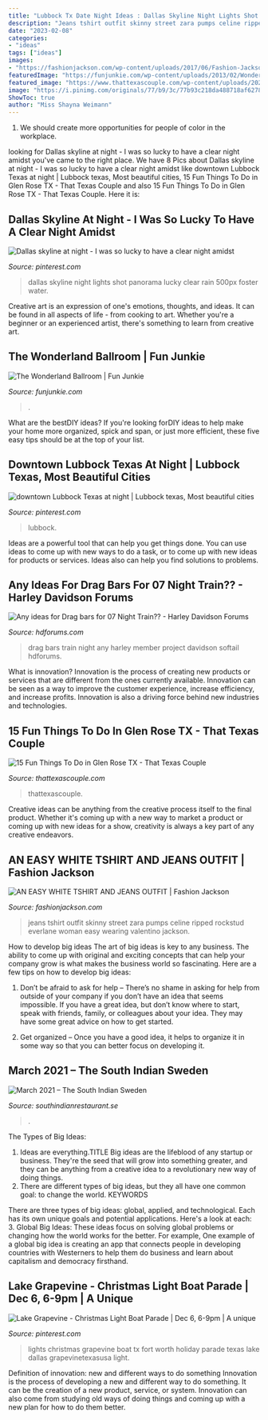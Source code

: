 ```yaml
---
title: "Lubbock Tx Date Night Ideas : Dallas Skyline Night Lights Shot Panorama Lucky Clear Rain 500px Foster Water"
description: "Jeans tshirt outfit skinny street zara pumps celine ripped rockstud everlane woman easy wearing valentino jackson"
date: "2023-02-08"
categories:
- "ideas"
tags: ["ideas"]
images:
- "https://fashionjackson.com/wp-content/uploads/2017/06/Fashion-Jackson-Everlane-White-Tshirt-Zara-Ripped-Black-Skinny-Jeans-Valentino-Rockstud-Pumps-Celine-Belt-Bag-Mini-5.jpg"
featuredImage: "https://funjunkie.com/wp-content/uploads/2013/02/Wonderland-3.jpg"
featured_image: "https://www.thattexascouple.com/wp-content/uploads/2021/05/Glen-Rose-TX-3-683x1024.jpg"
image: "https://i.pinimg.com/originals/77/b9/3c/77b93c218da488718af6278388963ab2.png"
ShowToc: true
author: "Miss Shayna Weimann"
---
```



1. We should create more opportunities for people of color in the workplace.

	

		
looking for Dallas skyline at night - I was so lucky to have a clear night amidst you've came to the right place. We have 8 Pics about Dallas skyline at night - I was so lucky to have a clear night amidst like downtown Lubbock Texas at night | Lubbock texas, Most beautiful cities, 15 Fun Things To Do in Glen Rose TX - That Texas Couple and also 15 Fun Things To Do in Glen Rose TX - That Texas Couple. Here it is:
		
    
## Dallas Skyline At Night - I Was So Lucky To Have A Clear Night Amidst

<img loading=lazy src="https://i.pinimg.com/originals/32/74/d8/3274d85f7e76a1ca75f12be627402edd.jpg" onerror="this.onerror=null;this.src='https://tse1.mm.bing.net/th?id=OIP.c-4u68mPL_hG9idXkzRjngHaDt&amp;pid=15.1';" alt="Dallas skyline at night - I was so lucky to have a clear night amidst">

_Source: pinterest.com_

>dallas skyline night lights shot panorama lucky clear rain 500px foster water. 

	

Creative art is an expression of one's emotions, thoughts, and ideas. It can be found in all aspects of life - from cooking to art. Whether you're a beginner or an experienced artist, there's something to learn from creative art.

    
## The Wonderland Ballroom | Fun Junkie

<img loading=lazy src="https://funjunkie.com/wp-content/uploads/2013/02/Wonderland-3.jpg" onerror="this.onerror=null;this.src='https://tse4.mm.bing.net/th?id=OIP.mVCEtEqpWXx6p_kCNJgkvQHaFj&amp;pid=15.1';" alt="The Wonderland Ballroom | Fun Junkie">

_Source: funjunkie.com_

>. 

	

What are the bestDIY ideas?
If you're looking forDIY ideas to help make your home more organized, spick and span, or just more efficient, these five easy tips should be at the top of your list.

    
## Downtown Lubbock Texas At Night | Lubbock Texas, Most Beautiful Cities

<img loading=lazy src="https://i.pinimg.com/originals/ba/bc/84/babc846dcc12d9d724e3eae471f1e072.jpg" onerror="this.onerror=null;this.src='https://tse1.mm.bing.net/th?id=OIP.TgxCGQQmhFJgmAc8GFB2jwHaEL&amp;pid=15.1';" alt="downtown Lubbock Texas at night | Lubbock texas, Most beautiful cities">

_Source: pinterest.com_

>lubbock. 

	

Ideas are a powerful tool that can help you get things done. You can use ideas to come up with new ways to do a task, or to come up with new ideas for products or services. Ideas also can help you find solutions to problems.

    
## Any Ideas For Drag Bars For 07 Night Train?? - Harley Davidson Forums

<img loading=lazy src="https://cimg9.ibsrv.net/gimg/www.hdforums.com-vbulletin/2000x1504_1/nt_gassin_up_a910872a9927e75dfe66c3e05ad4a614583a868e.jpg" onerror="this.onerror=null;this.src='https://tse1.mm.bing.net/th?id=OIP.5EkZMvud5af_brhlSjiJjgHaFj&amp;pid=15.1';" alt="Any ideas for Drag bars for 07 Night Train?? - Harley Davidson Forums">

_Source: hdforums.com_

>drag bars train night any harley member project davidson softail hdforums. 

	

What is innovation?
Innovation is the process of creating new products or services that are different from the ones currently available. Innovation can be seen as a way to improve the customer experience, increase efficiency, and increase profits. Innovation is also a driving force behind new industries and technologies.

    
## 15 Fun Things To Do In Glen Rose TX - That Texas Couple

<img loading=lazy src="https://www.thattexascouple.com/wp-content/uploads/2021/05/Glen-Rose-TX-3-683x1024.jpg" onerror="this.onerror=null;this.src='https://tse2.mm.bing.net/th?id=OIP.BZGPDET2aByW-t3qKwvkYgHaLG&amp;pid=15.1';" alt="15 Fun Things To Do in Glen Rose TX - That Texas Couple">

_Source: thattexascouple.com_

>thattexascouple. 

	

Creative ideas can be anything from the creative process itself to the final product. Whether it's coming up with a new way to market a product or coming up with new ideas for a show, creativity is always a key part of any creative endeavors.

    
## AN EASY WHITE TSHIRT AND JEANS OUTFIT | Fashion Jackson

<img loading=lazy src="https://fashionjackson.com/wp-content/uploads/2017/06/Fashion-Jackson-Everlane-White-Tshirt-Zara-Ripped-Black-Skinny-Jeans-Valentino-Rockstud-Pumps-Celine-Belt-Bag-Mini-5.jpg" onerror="this.onerror=null;this.src='https://tse2.mm.bing.net/th?id=OIP.d1im-artw4espypca_MXgQHaLH&amp;pid=15.1';" alt="AN EASY WHITE TSHIRT AND JEANS OUTFIT | Fashion Jackson">

_Source: fashionjackson.com_

>jeans tshirt outfit skinny street zara pumps celine ripped rockstud everlane woman easy wearing valentino jackson. 

	

How to develop big ideas
The art of big ideas is key to any business. The ability to come up with original and exciting concepts that can help your company grow is what makes the business world so fascinating. Here are a few tips on how to develop big ideas:
1. Don’t be afraid to ask for help – There’s no shame in asking for help from outside of your company if you don’t have an idea that seems impossible. If you have a great idea, but don’t know where to start, speak with friends, family, or colleagues about your idea. They may have some great advice on how to get started.

2. Get organized – Once you have a good idea, it helps to organize it in some way so that you can better focus on developing it.

    
## March 2021 – The South Indian Sweden

<img loading=lazy src="https://i.pinimg.com/originals/9e/c7/da/9ec7dae24c2f91ef7c9e1cc139350e05.jpg" onerror="this.onerror=null;this.src='https://tse1.mm.bing.net/th?id=OIP.z4IuFdi-92TNj25TgNJIfQHaEK&amp;pid=15.1';" alt="March 2021 – The South Indian Sweden">

_Source: southindianrestaurant.se_

>. 

	

The Types of Big Ideas:
1. Ideas are everything.TITLE
Big ideas are the lifeblood of any startup or business. They're the seed that will grow into something greater, and they can be anything from a creative idea to a revolutionary new way of doing things.
2. There are different types of big ideas, but they all have one common goal: to change the world. KEYWORDS

There are three types of big ideas: global, applied, and technological. Each has its own unique goals and potential applications. Here's a look at each: 
3. Global Big Ideas: These ideas focus on solving global problems or changing how the world works for the better. For example, One example of a global big idea is creating an app that connects people in developing countries with Westerners to help them do business and learn about capitalism and democracy firsthand. 

    
## Lake Grapevine - Christmas Light Boat Parade | Dec 6, 6-9pm | A Unique

<img loading=lazy src="https://i.pinimg.com/originals/77/b9/3c/77b93c218da488718af6278388963ab2.png" onerror="this.onerror=null;this.src='https://tse4.mm.bing.net/th?id=OIP.w1y1phFk7OtxBN04we9fLwHaED&amp;pid=15.1';" alt="Lake Grapevine - Christmas Light Boat Parade | Dec 6, 6-9pm | A unique">

_Source: pinterest.com_

>lights christmas grapevine boat tx fort worth holiday parade texas lake dallas grapevinetexasusa light. 

	

Definition of innovation: new and different ways to do something
Innovation is the process of developing a new and different way to do something. It can be the creation of a new product, service, or system. Innovation can also come from studying old ways of doing things and coming up with a new plan for how to do them better.


